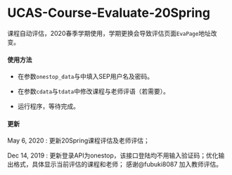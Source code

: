 # UCAS-Course-Evaluate-20Spring

课程自动评估，2020春季学期使用，学期更换会导致评估页面`EvaPage`地址改变。

#### 使用方法

- 在参数`onestop_data`与中填入SEP用户名及密码。

- 在参数`cdata`与`tdata`中修改课程与老师评语（若需要）。

- 运行程序，等待完成。

#### 更新

May 6,  2020 : 更新20Spring课程评估及老师评估；

Dec 14, 2019 : 更新登录API为onestop，该接口登陆均不用输入验证码；优化输出格式，具体显示当前评估的课程和老师； 感谢@fubuki8087 加入教师评估。
